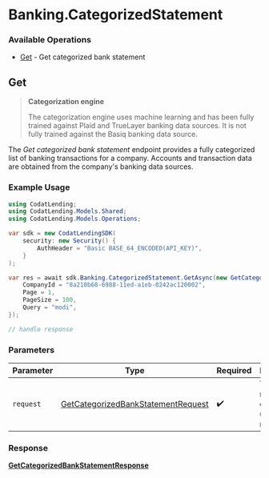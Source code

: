 # Banking.CategorizedStatement

### Available Operations

* [Get](#get) - Get categorized bank statement

## Get

> **Categorization engine**
> 
> The categorization engine uses machine learning and has been fully trained against Plaid and TrueLayer banking data sources. It is not fully trained against the Basiq banking data source.

The _Get categorized bank statement_ endpoint provides a fully categorized list of banking transactions for a company. Accounts and transaction data are obtained from the company's banking data sources.

### Example Usage

```csharp
using CodatLending;
using CodatLending.Models.Shared;
using CodatLending.Models.Operations;

var sdk = new CodatLendingSDK(
    security: new Security() {
        AuthHeader = "Basic BASE_64_ENCODED(API_KEY)",
    }
);

var res = await sdk.Banking.CategorizedStatement.GetAsync(new GetCategorizedBankStatementRequest() {
    CompanyId = "8a210b68-6988-11ed-a1eb-0242ac120002",
    Page = 1,
    PageSize = 100,
    Query = "modi",
});

// handle response
```

### Parameters

| Parameter                                                                                           | Type                                                                                                | Required                                                                                            | Description                                                                                         |
| --------------------------------------------------------------------------------------------------- | --------------------------------------------------------------------------------------------------- | --------------------------------------------------------------------------------------------------- | --------------------------------------------------------------------------------------------------- |
| `request`                                                                                           | [GetCategorizedBankStatementRequest](../../models/operations/GetCategorizedBankStatementRequest.md) | :heavy_check_mark:                                                                                  | The request object to use for the request.                                                          |


### Response

**[GetCategorizedBankStatementResponse](../../models/operations/GetCategorizedBankStatementResponse.md)**

